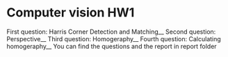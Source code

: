 # Computer vision HW1

First question: Harris Corner Detection and Matching__
Second question: Perspective__
Third question: Homogeraphy__
Fourth question: Calculating homogeraphy__
You can find the questions and the report in report folder
